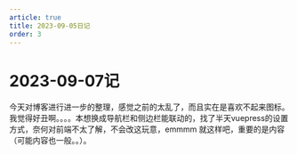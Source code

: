 ```yaml
---
article: true
title: 2023-09-05日记
order: 3
---
```

# 2023-09-07记
今天对博客进行进一步的整理，感觉之前的太乱了，而且实在是喜欢不起来图标。我觉得好丑啊。。。。本想换成导航栏和侧边栏能联动的，找了半天vuepress的设置方式，奈何对前端不太了解，不会改这玩意，emmmm 就这样吧，重要的是内容（可能内容也一般。。）。

